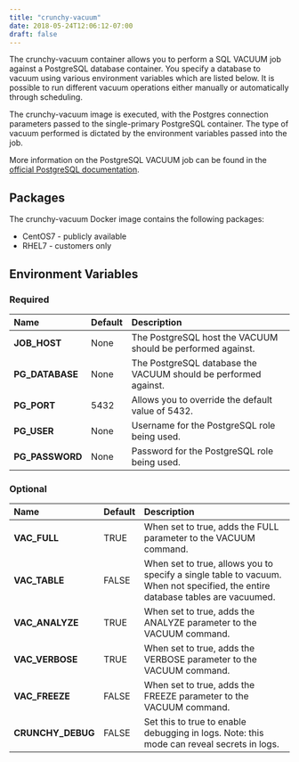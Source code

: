 ```yaml
---
title: "crunchy-vacuum"
date: 2018-05-24T12:06:12-07:00
draft: false
---
```


The crunchy-vacuum container allows you to perform a SQL VACUUM job against a PostgreSQL database container.
You specify a database to vacuum using various environment variables which are listed below. It is possible
to run different vacuum operations either manually or automatically through scheduling.

The crunchy-vacuum image is executed, with the Postgres connection parameters passed to the single-primary
PostgreSQL container. The type of vacuum performed is dictated by the environment variables passed into the job.

More information on the PostgreSQL VACUUM job can be found in the [official PostgreSQL documentation](https://www.postgresql.org/docs/current/static/sql-vacuum.html).

## Packages

The crunchy-vacuum Docker image contains the following packages:

* CentOS7 - publicly available
* RHEL7 - customers only

## Environment Variables

### Required
**Name**|**Default**|**Description**
:-----|:-----|:-----
**JOB_HOST**|None|The PostgreSQL host the VACUUM should be performed against.
**PG_DATABASE**|None|The PostgreSQL database the VACUUM should be performed against.
**PG_PORT**|5432|Allows you to override the default value of 5432.
**PG_USER**|None|Username for the PostgreSQL role being used.
**PG_PASSWORD**|None|Password for the PostgreSQL role being used.

### Optional
**Name**|**Default**|**Description**
:-----|:-----|:-----
**VAC_FULL**|TRUE|When set to true, adds the FULL parameter to the VACUUM command.
**VAC_TABLE**|FALSE|When set to true, allows you to specify a single table to vacuum. When not specified, the entire database tables are vacuumed.
**VAC_ANALYZE**|TRUE|When set to true, adds the ANALYZE parameter to the VACUUM command.
**VAC_VERBOSE**|TRUE|When set to true, adds the VERBOSE parameter to the VACUUM command.
**VAC_FREEZE**|FALSE|When set to true, adds the FREEZE parameter to the VACUUM command.
**CRUNCHY_DEBUG**|FALSE|Set this to true to enable debugging in logs. Note: this mode can reveal secrets in logs.
